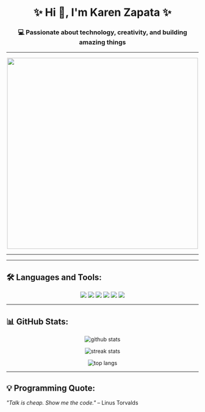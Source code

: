 <h1 align="center">✨ Hi 👋, I'm Karen Zapata ✨</h1>
<h3 align="center">💻 Passionate about technology, creativity, and building amazing things </h3>

---

<p align="center">
  <img src="https://media.giphy.com/media/L1R1tvI9svkIWwpVYr/giphy.gif" width="500"/>
</p>

---


---

## 🛠️ Languages and Tools:
<p align="center"> 
  <img src="https://img.shields.io/badge/Python-3776AB?style=for-the-badge&logo=python&logoColor=white"/>
  <img src="https://img.shields.io/badge/C++-00599C?style=for-the-badge&logo=cplusplus&logoColor=white"/>
  <img src="https://img.shields.io/badge/HTML5-E34F26?style=for-the-badge&logo=html5&logoColor=white"/>
  <img src="https://img.shields.io/badge/CSS3-1572B6?style=for-the-badge&logo=css3&logoColor=white"/>
  <img src="https://img.shields.io/badge/MySQL-4479A1?style=for-the-badge&logo=mysql&logoColor=white"/>
  <img src="https://img.shields.io/badge/Git-F05032?style=for-the-badge&logo=git&logoColor=white"/>
</p>

---

## 📊 GitHub Stats:
<p align="center">
  <img src="https://github-readme-stats.vercel.app/api?username=Karenzdp&show_icons=true&theme=tokyonight" alt="github stats"/>
</p>

<p align="center">
  <img src="https://github-readme-streak-stats.herokuapp.com/?user=Karenzdp&theme=tokyonight" alt="streak stats"/>
</p>

<p align="center">
  <img src="https://github-readme-stats.vercel.app/api/top-langs/?username=Karenzdp&layout=compact&theme=tokyonight" alt="top langs"/>
</p>

---

## 💡 Programming Quote:
_"Talk is cheap. Show me the code."_ – Linus Torvalds
